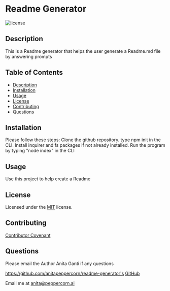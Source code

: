 # Readme Generator
![license](https://img.shields.io/badge/License-MIT-blue)

<a name='description'></a>
## Description
This is a Readme generator that helps the user generate a Readme.md file by answering prompts

## Table of Contents
* [Description](#Description)
* [Installation](#Installation)
* [Usage](#Usage)
* [License](#License)
* [Contributing](#Contributing)
* [Questions](#Questions)

<a name='installation'></a>
## Installation
Please follow these steps: Clone the github repository. type npm init in the CLI. Install inquirer and fs packages if not already installed. Run the program by typing "node index" in the CLI

<a name='usage'></a>
## Usage
Use this project to help create a Readme

<a name='license'></a>
## License
Licensed under the [MIT](./LICENSE.txt) license.

<a name='contributing'></a>
## Contributing
[Contributor Covenant](./contributor-covenant.txt)

<a name='questions'></a>
## Questions
Please email the Author Anita Ganti if any questions

https://github.com/anitapeppercorn/readme-generator's [GitHub](https://github.com/https://github.com/anitapeppercorn/readme-generator)

Email me at <anita@peppercorn.ai>